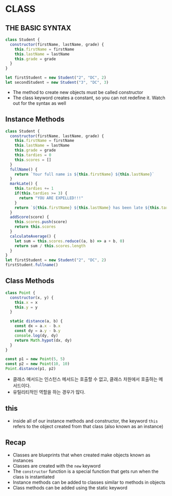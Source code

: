 # CLASS
## THE BASIC SYNTAX
```js
class Student {
  constructor(firstName, lastName, grade) {
    this.firstName = firstName
    this.lastName = lastName
    this.grade = grade
  }
}

let firstStudent = new Student("2", "DC", 2)
let secondStudent = new Student("3", "DC", 3)
```
- The method to create new objects must be called constructor
- The class keyword creates a constant, so you can not redefine it. Watch out for the syntax as well

## Instance Methods
```js
class Student {
  constructor(firstName, lastName, grade) {
    this.firstName = firstName
    this.lastName = lastName
    this.grade = grade
    this.tardies = 0
    this.scores = []
  }
  fullName() {
    return `Your full name is ${this.firstName} ${this.lastName}`
  }
  markLate() {
    this.tardies += 1
    if(this.tardies >= 3) {
      return "YOU ARE EXPELLED!!!"
    }
    return `${this.firstName} ${this.lastName} has been late ${this.tardies} time`
  }
  addScore(score) {
    this.scores.push(score)
    return this.scores
  }
  calculateAverage() {
    let sum = this.scores.reduce((a, b) => a + b, 0)
    return sum / this.scores.length
  }
}
let firstStudent = new Student("2", "DC", 2)
firstStudent.fullname()
```

## Class Methods
```js
class Point {
  constructor(x, y) {
    this.x = x
    this.y = y
  }

  static distance(a, b) {
    const dx = a.x - b.x
    const dy = a.y - b.y
    console.log(dy, dy)
    return Math.hypot(dx, dy)
  }
}

const p1 = new Point(5, 5)
const p2 = new Point(10, 10)
Point.distance(p1, p2)
```
- 클래스 메서드는 인스턴스 메서드는 호출할 수 없고, 클래스 차원에서 호출하는 메서드이다.
- 유틸리티적인 역할을 하는 경우가 많다.

## this
- inside all of our instance methods and constructor, the keyword `this` refers to
the object created from that class (also known as an instance)

## Recap
- Classes are blueprints that when created make objects known as instances
- Classes are created with the `new` keyword
- The `constructor` function is a special function that gets run when the class is instantiated
- Instance methods can be added to classes similar to methods in objects
- Class methods can be added using the static keyword